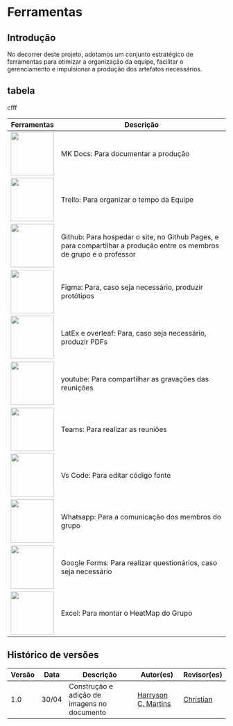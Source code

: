 # Ferramentas

## Introdução

No decorrer deste projeto, adotamos um conjunto estratégico de ferramentas para otimizar a organização da equipe, facilitar o gerenciamento e impulsionar a produção dos artefatos necessários. 
## tabela
cfff

|Ferramentas|Descrição|
-------|------|
|<img src="https://user-images.githubusercontent.com/16578570/61556938-3c337400-aa63-11e9-9ec1-a3ba5643a1a6.png" style="width:100px; height:100px"/>|MK Docs: Para documentar a produção|
|<img src="" style="width:100px; height:100px"/>|Trello: Para organizar o tempo da Equipe|
|<img src="" style="width:100px; height:100px"/>|Github: Para hospedar o site, no Github Pages, e para compartilhar a produção entre os membros de grupo e o professor|
|<img src="" style="width:100px; height:100px"/>|  Figma: Para, caso seja necessário, produzir protótipos|
|<img src="" style="width:100px; height:100px"/>|LatEx e overleaf: Para, caso seja necessário, produzir PDFs|
|<img src="" style="width:100px; height:100px"/>|youtube: Para compartilhar as gravações das reunições |
|<img src="" style="width:100px; height:100px"/>|Teams: Para realizar as reuniões|
|<img src="" style="width:100px; height:100px"/>|Vs Code: Para editar código fonte|
|<img src="" style="width:100px; height:100px"/>|Whatsapp: Para a comunicação dos membros do grupo|
|<img src="" style="width:100px; height:100px"/>|Google Forms: Para realizar questionários, caso seja necessário|
|<img src="" style="width:100px; height:100px"/>|Excel: Para montar o HeatMap do Grupo|


##  Histórico de versões

| Versão | Data   | Descrição | Autor(es) | Revisor(es)     |
| ------ | ---------- | ---------------- | ------------------ | ----------- |
| 1.0    | 30/04 |Construção e adição de imagens no documento |[Harryson C. Martins](https://github.com/harry-cmartin)| [Christian](https://github.com/crstyhs) |


